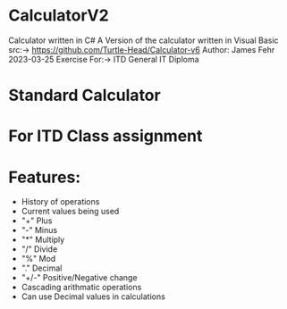 # CalculatorV2
Calculator written in C# 
A Version of the calculator written in Visual Basic src:-> https://github.com/Turtle-Head/Calculator-v6
Author: James Fehr
2023-03-25 Exercise For:-> ITD General IT Diploma 
# Standard Calculator
# For ITD Class assignment
# Features:
- History of operations
- Current values being used
- "+" Plus
- "-" Minus
- "*" Multiply
- "/" Divide
- "%" Mod
- "." Decimal
- "+/-" Positive/Negative change
- Cascading arithmatic operations
- Can use Decimal values in calculations

